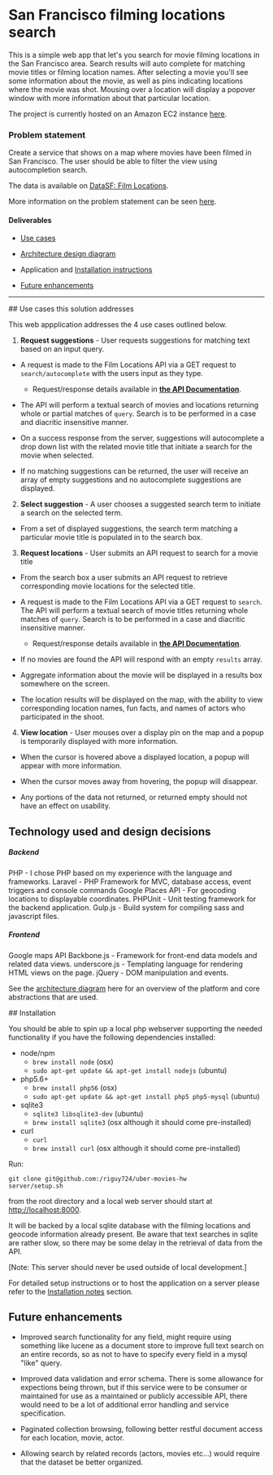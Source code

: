 # San Francisco filming locations search

This is a simple web app that let's you search for movie filming locations in the San Francisco area.  Search results will auto complete for matching movie titles or filming location names.  After selecting a movie you'll see some information about the movie, as well as pins indicating locations where the movie was shot.  Mousing over a location will display a popover window with more information about that particular location.

The project is currently hosted on an Amazon EC2 instance [here](http://amazon.com).

### Problem statement

Create a service that shows on a map where movies have been filmed in San Francisco. The user should be able to filter the view using autocompletion search.

The data is available on [DataSF: Film Locations](https://data.sfgov.org/Culture-and-Recreation/Film-Locations-in-San-Francisco/yitu-d5am).

More information on the problem statement can be seen [here](https://github.com/uber/coding-challenge-tools/blob/master/coding_challenge.md).

#### Deliverables

* [Use cases](#use-cases)

* [Architecture design diagram](docs/architecture-diagram.png)

* Application and [Installation instructions](#installation)

* [Future enhancements](#enhancements)

----

##<a name="use-cases"></a> Use cases this solution addresses

This web appplication addresses the 4 use cases outlined below.

1. **Request suggestions** - User requests suggestions for matching text based on an input query.
  * A request is made to the Film Locations API via a GET request to `search/autocomplete` with the users input as they type.

    * Request/response details available in [**the API Documentation**](docs/locations-api-response-schema.md#autocomplete-suggestions).


  * The API will perform a textual search of movies and locations returning whole or partial matches of `query`. Search is to be performed in a case and diacritic insensitive manner.

 * On a success response from the server, suggestions will autocomplete a drop down list with the related movie title that initiate a search for the movie when selected.

 * If no matching suggestions can be returned, the user will receive an array of empty suggestions and no autocomplete suggestions are displayed.

2. **Select suggestion** - A user chooses a suggested search term to initiate a search on the selected term.
  * From a set of displayed suggestions, the search term matching a particular movie title is populated in to the search box.

3. **Request locations** - User submits an API request to search for a movie title
  * From the search box a user submits an API request to retrieve corresponding movie locations for the selected title.

  * A request is made to the Film Locations API via a GET request to `search`. The API will perform a textual search of movie titles returning whole matches of `query`. Search is to be performed in a case and diacritic insensitive manner.

    * Request/response details available in [**the API Documentation**](docs/locations-api-response-schema.md#locations-search).


  * If no movies are found the API will respond with an empty `results` array.

  * Aggregate information about the movie will be displayed in a results box somewhere on the screen.

  * The location results will be displayed on the map, with the ability to view corresponding location names, fun facts, and names of actors who participated in the shoot.

4. **View location** - User mouses over a display pin on the map and a popup is temporarily displayed with more information.
  * When the cursor is hovered above a displayed location, a popup will appear with more information.

  * When the cursor moves away from hovering, the popup will disappear.

  * Any portions of the data not returned, or returned empty should not have an effect on usability.

## Technology used and design decisions

##### Backend

PHP - I chose PHP based on my experience with the language and frameworks.
Laravel - PHP Framework for MVC, database access, event triggers and console commands
Google Places API - For geocoding locations to displayable coordinates.
PHPUnit - Unit testing framework for the backend application.
Gulp.js - Build system for compiling sass and javascript files.

##### Frontend

Google maps API
Backbone.js - Framework for front-end data models and related data views.
underscore.js - Templating language for rendering HTML views on the page.
jQuery - DOM manipulation and events.

See the [architecture diagram](docs/architecture-diagram.png) here for an overview of the platform and core abstractions that are used.


##<a name="installation"></a> Installation

You should be able to spin up a local php webserver supporting the needed functionality if you have the following dependencies installed:

- node/npm
  - `brew install node` (osx)
  - `sudo apt-get update && apt-get install nodejs` (ubuntu)
- php5.6+
  - `brew install php56` (osx)
  - `sudo apt-get update && apt-get install php5 php5-mysql` (ubuntu)
- sqlite3
  - `sqlite3 libsqlite3-dev` (ubuntu)
  - `brew install sqlite3` (osx although it should come pre-installed)
- curl
  - `curl`
  - `brew install curl` (osx although it should come pre-installed)

Run:

```
git clone git@github.com:/riguy724/uber-movies-hw
server/setup.sh
```

from the root directory and a local web server should start at [http://localhost:8000](http://localhost:8000).

It will be backed by a local sqlite database with the filming locations and geocode information already present. Be aware that text searches in sqlite are rather slow, so there may be some delay in the retrieval of data from the API.

[Note: This server should never be used outside of local development.]


For detailed setup instructions or to host the application on a server please refer to the [Installation notes](docs/installation.md) section.

## <a name="enhancements"></a> Future enhancements

* Improved search functionality for any field, might require using something like lucene as a document store to improve full text search on an entire records, so as not to have to specify every field in a mysql "like" query.

* Improved data validation and error schema.  There is some allowance for expections being thrown, but if this service were to be consumer or maintained for use as a maintained or publicly accessible API, there would need to be a lot of additional error handling and service specification.

* Paginated collection browsing, following better restful document access for each location, movie, actor.

* Allowing search by related records (actors, movies etc...) would require that the dataset be better organized.
